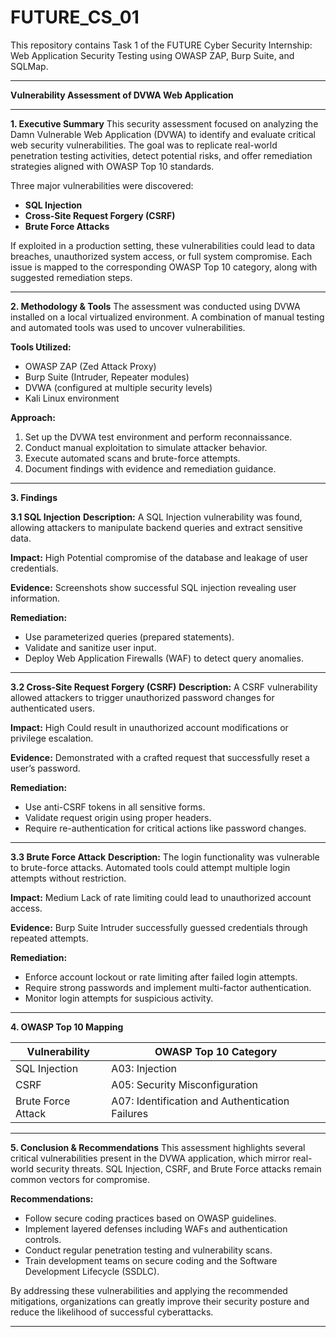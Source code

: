 # FUTURE_CS_01
This repository contains Task 1 of the FUTURE Cyber Security Internship: Web Application Security Testing using OWASP ZAP, Burp Suite, and SQLMap.

---
**Vulnerability Assessment of DVWA Web Application**

---

**1. Executive Summary**
This security assessment focused on analyzing the Damn Vulnerable Web Application (DVWA) to identify and evaluate critical web security vulnerabilities. The goal was to replicate real-world penetration testing activities, detect potential risks, and offer remediation strategies aligned with OWASP Top 10 standards.

Three major vulnerabilities were discovered:

* **SQL Injection**
* **Cross-Site Request Forgery (CSRF)**
* **Brute Force Attacks**

If exploited in a production setting, these vulnerabilities could lead to data breaches, unauthorized system access, or full system compromise. Each issue is mapped to the corresponding OWASP Top 10 category, along with suggested remediation steps.

---

**2. Methodology & Tools**
The assessment was conducted using DVWA installed on a local virtualized environment. A combination of manual testing and automated tools was used to uncover vulnerabilities.

**Tools Utilized:**

* OWASP ZAP (Zed Attack Proxy)
* Burp Suite (Intruder, Repeater modules)
* DVWA (configured at multiple security levels)
* Kali Linux environment

**Approach:**

1. Set up the DVWA test environment and perform reconnaissance.
2. Conduct manual exploitation to simulate attacker behavior.
3. Execute automated scans and brute-force attempts.
4. Document findings with evidence and remediation guidance.

---

**3. Findings**

**3.1 SQL Injection**
**Description:**
A SQL Injection vulnerability was found, allowing attackers to manipulate backend queries and extract sensitive data.

**Impact:** High
Potential compromise of the database and leakage of user credentials.

**Evidence:**
Screenshots show successful SQL injection revealing user information.

**Remediation:**

* Use parameterized queries (prepared statements).
* Validate and sanitize user input.
* Deploy Web Application Firewalls (WAF) to detect query anomalies.

---

**3.2 Cross-Site Request Forgery (CSRF)**
**Description:**
A CSRF vulnerability allowed attackers to trigger unauthorized password changes for authenticated users.

**Impact:** High
Could result in unauthorized account modifications or privilege escalation.

**Evidence:**
Demonstrated with a crafted request that successfully reset a user’s password.

**Remediation:**

* Use anti-CSRF tokens in all sensitive forms.
* Validate request origin using proper headers.
* Require re-authentication for critical actions like password changes.

---

**3.3 Brute Force Attack**
**Description:**
The login functionality was vulnerable to brute-force attacks. Automated tools could attempt multiple login attempts without restriction.

**Impact:** Medium
Lack of rate limiting could lead to unauthorized account access.

**Evidence:**
Burp Suite Intruder successfully guessed credentials through repeated attempts.

**Remediation:**

* Enforce account lockout or rate limiting after failed login attempts.
* Require strong passwords and implement multi-factor authentication.
* Monitor login attempts for suspicious activity.

---

**4. OWASP Top 10 Mapping**

| Vulnerability      | OWASP Top 10 Category                           |
| ------------------ | ----------------------------------------------- |
| SQL Injection      | A03: Injection                                  |
| CSRF               | A05: Security Misconfiguration                  |
| Brute Force Attack | A07: Identification and Authentication Failures |

---

**5. Conclusion & Recommendations**
This assessment highlights several critical vulnerabilities present in the DVWA application, which mirror real-world security threats. SQL Injection, CSRF, and Brute Force attacks remain common vectors for compromise.

**Recommendations:**

* Follow secure coding practices based on OWASP guidelines.
* Implement layered defenses including WAFs and authentication controls.
* Conduct regular penetration testing and vulnerability scans.
* Train development teams on secure coding and the Software Development Lifecycle (SSDLC).

By addressing these vulnerabilities and applying the recommended mitigations, organizations can greatly improve their security posture and reduce the likelihood of successful cyberattacks.

---
